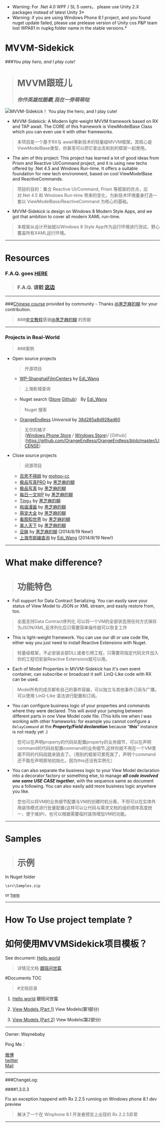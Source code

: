 * Warning: For .Net 4.0 WPF / SL 5 users， please use Unity 2.X packages instead of latest Unity 3*
* Warning: if you are using Windows Phone 8.1 project, and you found nuget update failed, please use prelease version of Unity cos P&P team lost WPA81 in nupkg folder name in the stable versions.* 

MVVM-Sidekick
=============
###*You play hero, and I play cute!*


> MVVM跟班儿
> ===================
>### *你作英雄炫酷霸,我在一旁萌萌哒*

![MVVM-Sidekick！ You play the hero, and I play cute!](https://github.com/waynebaby/MVVM-Sidekick/raw/master/MVVMSidekick/Documents/Hammer.png)


- MVVM-Sidekick: A Modern light-weight MVVM framework based on RX and TAP await. The CORE of this framework is ViewModelBase Class which you can even use it with other frameworks.
> 本项目是一个基于RX与 await等新技术的轻量级MVVM框架。其核心是ViewModelBase类型，你甚至可以把它拿出去和别的框架一起使用。


- The aim of this project: This project has learned a lot of good ideas from Prism and Reactive UI/Command project, and it is using new techs offered by .Net 4.5 and Windows Run-time. It offers a suitable foundation for new tech environment, based on cool ViewModelBase and ReactiveCommands. 
> 项目的目的：集合 Reactive UI/Command, Prism 等框架的优点，应对.Net 4.5 和 Windows Run-time 带来的变化，为新技术环境量身打造一套以 ViewModelBase/ReactiveCommand 为核心的基础。


- MVVM-Sidekick is design on Windows 8 Modern Style Apps, and we got that ambition to cover all modern XAML run-time. 
> 本框架从设计开始就以Windows 8 Style App作为运行环境进行测试，野心覆盖所有XAML运行环境。


---

Resources
=========

### F.A.Q. goes [HERE]
[HERE]:    https://github.com/waynebaby/MVVM-Sidekick/blob/master/MVVMSidekick/Documents/0.FAQ.md
>### F.A.Q. 请戳 [这边]
[这边]:  https://github.com/waynebaby/MVVM-Sidekick/blob/master/MVVMSidekick/Documents/0.FAQ.md

---
###[Chinese course] provided by community  - Thanks [@黑芝麻的糊] for your contribution.
>###[中文教程]感谢[@黑芝麻的糊] 的贡献


[@黑芝麻的糊]: http://weibo.com/yanxiaodi1983
[中文教程]: http://www.cnblogs.com/yanxiaodi/p/3800767.html
[Chinese course]: http://www.cnblogs.com/yanxiaodi/p/3800767.html

---
### Projects in Real-World
>###案例



 - Open source projects
	>开源项目

   	- [WP-ShanghaiFilmCenters]  by  [Edi_Wang] 		
	>上海影城查询

    - Nuget search  ([Store](http://www.windowsphone.com/en-us/store/app/nuget-search/6b9ce273-d161-42aa-97bc-56e964e987c0 "Store")  [Github](https://github.com/EdiWang/WP-NuGetSearch "Github")） By [Edi_Wang] 
    >Nuget 搜索

    - [OrangeEndless] *Universal* by  [38d285a8d928ad60]
    >无尽的橘子   
    ([Windows Phone Store](http://www.windowsphone.com/zh-cn/store/app/%e6%97%a0%e5%b0%bd%e7%9a%84%e6%a9%98%e5%ad%90/0fb32986-2963-4d8a-878b-a143915d40bb "Windows Phone 8.1") 
 /    [Windows Store](http://apps.microsoft.com/windows/zh-cn/app/c8caec38-257d-4c77-a6c0-e619f704118e "Windows 8.1"))/ [Github]  (https://github.com/OrangeEndless/OrangeEndless/blob/master/LICENSE)
 		
 - Close source projects
  	>闭源项目    	
	
	- [百思不得姐] by [mohoo-cc]     
    - [极品写真PRO](http://www.windowsphone.com/s?appid=e4af00da-a2d4-40c2-b796-1feae655d22b)        by  [黑芝麻的糊]
    - [极品写真](http://www.windowsphone.com/s?appid=23c54cad-14ef-4292-b658-ce2c73c59d93)           by  [黑芝麻的糊]
    - [每日一文WP](http://www.windowsphone.com/s?appid=85a05b80-b057-4211-a125-7961836bee27)         by  [黑芝麻的糊]
    - [Ting+](http://www.windowsphone.com/s?appid=01e3bc61-72ce-4609-a944-3a89760eaffa)             by  [黑芝麻的糊]
    - [和谐漫画](http://www.windowsphone.com/s?appid=0ec41027-66cc-4724-9cbe-aa575d873940)           by  [黑芝麻的糊]
    - [萌宠大全](http://www.windowsphone.com/s?appid=76767f95-0ef1-406a-a63d-33ad76734c74)           by  [黑芝麻的糊]
    - [看图知世界](http://www.windowsphone.com/s?appid=9e34cebd-017e-40a5-8abe-b6d350ae6efb)         by  [黑芝麻的糊]
    - [美人天下](http://www.windowsphone.com/s?appid=d0fe7a07-7a71-4902-a4a4-c0347afec51e)           by  [黑芝麻的糊]
    - [豆妹](http://www.windowsphone.com/s?appid=8824a04b-c1db-4d9d-9ed7-2f15fcb1ac94)            by  [黑芝麻的糊]  (2014/8/19 New!)
    - [上海市邮编查询](http://www.windowsphone.com/s?appid=33ba84a8-64e7-4083-a97a-6bf1e540f944)  by  [Edi_Wang] 	 (2014/8/19 New!)	           
	
[黑芝麻的糊]: http://weibo.com/yanxiaodi1983
[WP-ShanghaiFilmCenters]: https://github.com/EdiWang/WP-ShanghaiFilmCenters
[Edi_Wang]:      http://diaosbook.com/

[百思不得姐]:http://www.windowsphone.com/en-us/store/app/百思不得姐/c7725093-2b0b-4765-9df8-9214b1e3e12d
[OrangeEndless]: https://github.com/OrangeEndless/OrangeEndless 
[mohoo-cc]:http://weibo.com/mohoostudio
[38d285a8d928ad60]: http://weibo.com/hengzichao 

----------

What make difference?
============
> 功能特色
> =======

- Full support for Data Contract Serializing. You can easily save your status of View Model to JSON or XML stream, and easily restore from, too.
>全面支持Data Contract序列化 可以将一个VM的全部状态用任何方式保存为JSON/XML,反序列化后只需要简单操作就可以恢复工作


- This is light-weight framework. You can use our dll or use code file, either way you just need to install Reactive Extensions with Nuget.
>轻量级框架，不必安装全部DLL或者引用工程，只需要将指定代码文件加入你的工程切安装Reactive Extensions就可以用。


- Each of Model Properties in MVVM-Sidekick has it's own event container, can subscribe or broadcast it self. LinQ-Like code with RX can be used.
>Model所有的成员都有自己的事件容器，可以独立与其他事件订阅与广播。可以使用 LinQ-Like 语法进行配置和订阅。



- You can configure business logic of your properties and commands where they were declared. This will avoid your jumping between different parts in one View Model code file. (This kills me when I was working with other frameworks: for example you cannot configure a `DelayCommand` at the ***Property/Field declaration*** because “***this***” instance is not ready yet .)
>您可以在声明property的代码处配置property的业务细节，可以在声明command的代码处配置command的业务细节,这样你就不用在一个VM里面不同的代码段跳来跳去了。（用别的框架可累死我了，声明个command 还不能在声明原地初始化，因为this还没有实例化）



- You can also separate the business logic to your View Model declaration into a decorator factory or something else, to manage ***all code involved one same USE CASE together***, with the sequence same as document you a following. You can also easily add more business logic anywhere you like.
>您也可以将VM的业务细节配置与VM的创建时机分离，不但可以在实体外用装饰模式进行批量配置(这样可以让代码与需求文档的组织顺序高度统一，便于维护)，也可以根据需要临时装饰增加VM的功能。




----------

Samples
===========

>示例
>===========



In Nuget folder 

`\src\Samples.zip`

or [here](https://github.com/waynebaby/MVVM-Sidekick/blob/master/MVVMSidekick/Nuget/MVVM-Sidekick/src/Samples.zip?raw=true)

----------

How To Use project template ?
===================
如何使用MVVMSidekick项目模板？
===================

 See document: [Hello world](https://github.com/waynebaby/MVVM-Sidekick/blob/master/MVVMSidekick/Documents/1.HelloWorld.md)


 >详情见文档  [跟班问世篇](https://github.com/waynebaby/MVVM-Sidekick/blob/master/MVVMSidekick/Documents/1.HelloWorld.md)




#Documents TOC
>#文档目录

1. [Hello world](https://github.com/waynebaby/MVVM-Sidekick/blob/master/MVVMSidekick/Documents/1.HelloWorld.md) 	跟班问世篇
2. [View Models (Part 1)](https://github.com/waynebaby/MVVM-Sidekick/blob/master/MVVMSidekick/Documents/2.ViewModels.md) 	View Models(第1部分)

3.  [View Models (Part 2)](https://github.com/waynebaby/MVVM-Sidekick/blob/master/MVVMSidekick/Documents/3.ViewModels_2.md) 	View Models(第2部分)

----------

Owner: Waynebaby


Ping Me：
 
[微博]  
[twitter]  
 [Mail]

[微博]: http://www.weibo.com/waynebabywang "WaynebabyWang"

[twitter]: http://twitter.com/waynebaby "Waynebaby"

[Mail]: mailto:blackshaman_wayne@hotmail.com "MSN Skype"

----------------------------------
###ChangeLog:

####1.3.0.3 

Fix an exception happend with Rx 2.2.5 running on Windows phone 8.1 dev preview  

> 解决了一个在 Winphone 8.1 开发者预览上出现的 Rx 2.2.5异常
-----------------------------


